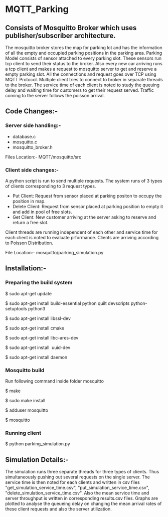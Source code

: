# MQTT_Parking
## Consists of Mosquitto Broker which uses publisher/subscriber architecture.
The mosquitto broker stores the map for parking lot and has the information of all the empty and occupied parking positions in the parking area. 
Parking Model consists of sensor attached to every parking slot. These sensors run tcp client to send their status to the broker.
Also every new car arriving runs a tcp client and makes a request to mosquitto server to get and reserve a empty parking slot. All the connections and request goes over TCP using MQTT Protocol. 
Multiple client tries to connect to broker in separate threads to the broker. The service time of each client is noted to study the queuing delay and waiting time for customers to get their request served.
Traffic coming to the server follows the poisson arrival.
## Code Changes:-
### Server side handling:-
* database.c
* mosquitto.c
* mosquitto_broker.h

Files Location:- MQTT/mosquitto/src
### Client side changes:- 
A python script is run to send multiple requests.
The system runs of 3 types of clients corresponding to 3 request types.
* Put Client: Request from sensor placed at parking positon to occupy the position in map.
* Delete Client: Request from sensor placed at parking position to empty it and add in pool of free slots.
* Get Client: New customer arriving at the server asking to reserve and return a free slot.

Client threads are running independent of each other and service time for each client is noted to evaluate prformance. Clients are arriving according to Poisson Distribution.

File Location:- mosquitto/parking_simulation.py
## Installation:-
### Preparing the build system

$ sudo apt-get update

$ sudo apt-get install build-essential python quilt devscripts python-setuptools python3

$ sudo apt-get install libssl-dev

$ sudo apt-get install cmake

$ sudo apt-get install libc-ares-dev

$ sudo apt-get install  uuid-dev

$ sudo apt-get install daemon

### Mosquitto build
Run following command inside folder mosquitto

$ make

$ sudo make install

$ adduser mosquitto

$ mosquitto
### Running client

$ python parking_simulation.py

## Simulation Details:-
The simulation runs three separate threads for three types of clients. Thus simultaneously pushing out several requests on the single server. The service time is then noted for each clients and written in csv files "get_simulation_service_time.csv", "put_simulation_service_time.csv", "delete_simulation_service_time.csv". Also the mean service time and server throughput is written in corresponding results.csv files. Graphs are plotted to analyse the queueing delay on changing the mean arrival rates of these client requests and also the server utilization.
